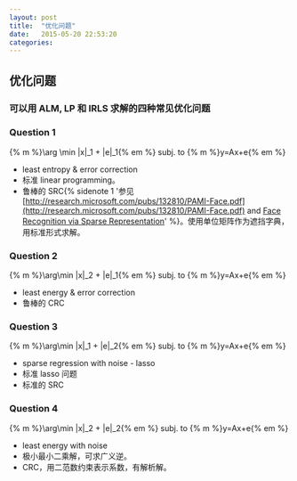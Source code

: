 ```yaml
---
layout: post
title:  "优化问题"
date:   2015-05-20 22:53:20
categories:
---
```

## 优化问题

###  可以用 ALM, LP 和 IRLS 求解的四种常见优化问题

<!--more-->

### Question 1

{% m %}\arg \min \|x\|_1 + \|e\|_1{% em %} subj. to {% m %}y=Ax+e{% em %}

+ least entropy & error correction
+ 标准 linear programming。
+ 鲁棒的 SRC{% sidenote 1  '参见 [http://research.microsoft.com/pubs/132810/PAMI-Face.pdf](http://research.microsoft.com/pubs/132810/PAMI-Face.pdf) and [Face Recognition via Sparse Representation](http://perception.csl.illinois.edu/recognition/Home.html)' %}。使用单位矩阵作为遮挡字典，用标准形式求解。

### Question 2

{% m %}\arg\min \|x\|_2 + \|e\|_1{% em %} subj. to {% m %}y=Ax+e{% em %}

+ least energy & error correction
+ 鲁棒的 CRC

### Question 3

{% m %}\arg\min \|x\|_1 + \|e\|_2{% em %} subj. to {% m %}y=Ax+e{% em %}

+ sparse regression with noise - lasso
+ 标准 lasso 问题
+ 标准的 SRC

### Question 4

{% m %}\arg\min \|x\|_2 + \|e\|_2{% em %} subj. to {% m %}y=Ax+e{% em %}

+ least energy with noise
+ 极小最小二乘解，可求广义逆。
+ CRC，用二范数约束表示系数，有解析解。